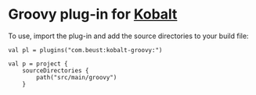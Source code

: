 # Groovy plug-in for [Kobalt](http://github.com/cbeust/kobalt)

To use, import the plug-in and add the source directories to your build file:

```
val pl = plugins("com.beust:kobalt-groovy:")

val p = project {
    sourceDirectories {
        path("src/main/groovy")
    }

```
